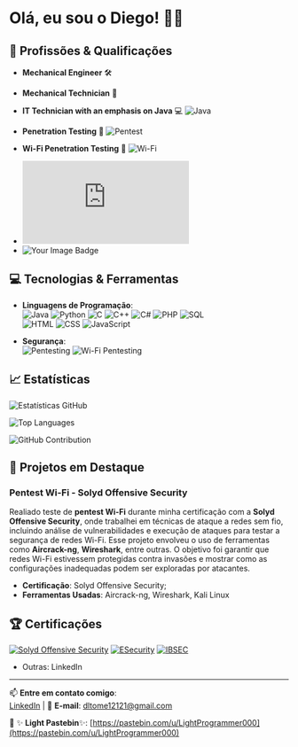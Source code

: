# Olá, eu sou o Diego! 👨‍💻

## 💼 Profissões & Qualificações

- **Mechanical Engineer** 🛠️  
- **Mechanical Technician** 🔧  

- **IT Technician with an emphasis on Java** 💻 ![Java](https://img.shields.io/badge/Java-17-red?style=for-the-badge&logo=java)
- **Penetration Testing** 🔐 ![Pentest](https://img.shields.io/badge/Penetration%20Testing-FF4E00?style=for-the-badge&logo=security)
- **Wi-Fi Penetration Testing** 📡 ![Wi-Fi](https://img.shields.io/badge/Wi%2DFi%20Pentest-3498db?style=for-the-badge&logo=wifi)
- <iframe src="https://tryhackme.com/api/v2/badges/public-profile?userPublicId=4248947" style='border:none;'></iframe>
- <img src="https://tryhackme-badges.s3.amazonaws.com/CyberSecurity00000.png" alt="Your Image Badge" />



## 💻 Tecnologias & Ferramentas

- **Linguagens de Programação**:  
  ![Java](https://img.shields.io/badge/Java-17-red?style=for-the-badge&logo=java)  ![Python](https://img.shields.io/badge/Python-3.10-blue?style=for-the-badge&logo=python)
  ![C](https://img.shields.io/badge/C-00599C?style=for-the-badge&logo=c) ![C++](https://img.shields.io/badge/C%2B%2B-00599C?style=for-the-badge&logo=cplusplus) ![C#](https://img.shields.io/badge/C%23-239120?style=for-the-badge&logo=csharp)
  ![PHP](https://img.shields.io/badge/PHP-777BB4?style=for-the-badge&logo=php) ![SQL](https://img.shields.io/badge/SQL-4479A1?style=for-the-badge&logo=sql)  
  ![HTML](https://img.shields.io/badge/HTML5-E34F26?style=for-the-badge&logo=html5) ![CSS](https://img.shields.io/badge/CSS3-1572B6?style=for-the-badge&logo=css3) ![JavaScript](https://img.shields.io/badge/JavaScript-F7DF1E?style=for-the-badge&logo=javascript) 
  
- **Segurança**:  
  ![Pentesting](https://img.shields.io/badge/Pentesting-FF4E00?style=for-the-badge&logo=security) ![Wi-Fi Pentesting](https://img.shields.io/badge/Wi%2DFi%20Pentest-3498db?style=for-the-badge&logo=wifi)  

## 📈 Estatísticas

![Estatísticas GitHub](https://github-readme-stats.vercel.app/api?username=lightprogrammer000&show_icons=true&hide_title=true&count_private=true&hide=prs&theme=radical)

![Top Languages](https://github-readme-stats.vercel.app/api/top-langs/?username=lightprogrammer000&layout=compact&langs_count=100&theme=radical)

![GitHub Contribution](https://github-readme-streak-stats.herokuapp.com/?user=lightprogrammer000&theme=radical)


## 🚀 Projetos em Destaque

### **Pentest Wi-Fi - Solyd Offensive Security**

Realiado teste de **pentest Wi-Fi** durante minha certificação com a **Solyd Offensive Security**, onde trabalhei em técnicas de ataque a redes sem fio, incluindo análise de vulnerabilidades e execução de ataques para testar a segurança de redes Wi-Fi. Esse projeto envolveu o uso de ferramentas como **Aircrack-ng**, **Wireshark**, entre outras. O objetivo foi garantir que redes Wi-Fi estivessem protegidas contra invasões e mostrar como as configurações inadequadas podem ser exploradas por atacantes.

- **Certificação**: Solyd Offensive Security;
- **Ferramentas Usadas**: Aircrack-ng, Wireshark, Kali Linux

## 🏆 Certificações

[![Solyd Offensive Security](https://img.shields.io/badge/Certificado_Solyd_Offensive_Security-brightgreen)](https://www.solyd.com.br)
[![ESecurity](https://img.shields.io/badge/Certificado_ESecurity-blue)](https://www.esecurity.com.br)
[![IBSEC](https://img.shields.io/badge/Certificado_IBSEC-orange)](https://ibsec.com.br/)

- Outras: LinkedIn

---

📫 **Entre em contato comigo**:  
[LinkedIn](https://br.linkedin.com/in/diego-lino-tom%C3%A9-96a7b0250) | 📧 **E-mail**: [dltome12121@gmail.com](mailto:dltome12121@gmail.com)  

🌟 ✨ **Light Pastebin**✨: [https://pastebin.com/u/LightProgrammer000](https://pastebin.com/u/LightProgrammer000)  

